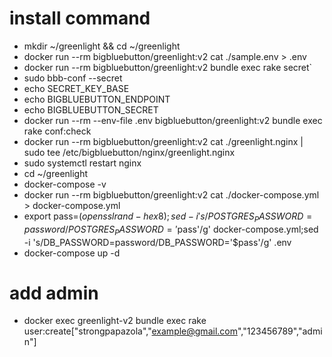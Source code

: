# install command
- mkdir ~/greenlight && cd ~/greenlight
- docker run --rm bigbluebutton/greenlight:v2 cat ./sample.env > .env
- docker run --rm bigbluebutton/greenlight:v2 bundle exec rake secret`
- sudo bbb-conf --secret
- echo SECRET_KEY_BASE
- echo BIGBLUEBUTTON_ENDPOINT
- echo BIGBLUEBUTTON_SECRET
- docker run --rm --env-file .env bigbluebutton/greenlight:v2 bundle exec rake conf:check
- docker run --rm bigbluebutton/greenlight:v2 cat ./greenlight.nginx | sudo tee /etc/bigbluebutton/nginx/greenlight.nginx
- sudo systemctl restart nginx
- cd ~/greenlight
- docker-compose -v
- docker run --rm bigbluebutton/greenlight:v2 cat ./docker-compose.yml > docker-compose.yml
- export pass=$(openssl rand -hex 8); sed -i 's/POSTGRES_PASSWORD=password/POSTGRES_PASSWORD='$pass'/g' docker-compose.yml;sed -i 's/DB_PASSWORD=password/DB_PASSWORD='$pass'/g' .env
- docker-compose up -d

# add admin
- docker exec greenlight-v2 bundle exec rake user:create["strongpapazola","example@gmail.com","123456789","admin"]
